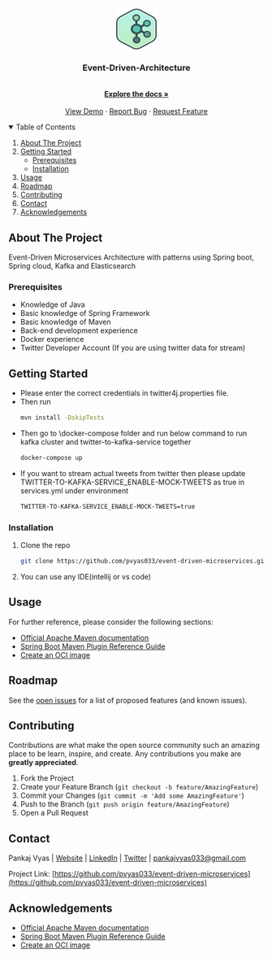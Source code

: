 <!-- PROJECT SHIELDS -->

<!-- PROJECT LOGO -->
<br />
<p align="center">
  <a href="https://github.com/pvyas033/event-driven-microservices">
    <img src="images/logo.png" alt="Logo" width="80" height="80">
  </a>

  <h3 align="center">Event-Driven-Architecture</h3>

  <p align="center">
    <br />
    <a href="https://github.com/pvyas033/event-driven-microservices"><strong>Explore the docs »</strong></a>
    <br />
    <br />
    <a href="https://github.com/pvyas033/event-driven-microservices">View Demo</a>
    ·
    <a href="https://github.com/pvyas033/event-driven-microservices/issues">Report Bug</a>
    ·
    <a href="https://github.com/pvyas033/event-driven-microservices/issues">Request Feature</a>
  </p>
 </p>



<!-- TABLE OF CONTENTS -->
<details open="open">
  <summary>Table of Contents</summary>
  <ol>
    <li>
      <a href="#about-the-project">About The Project</a>
    </li>
    <li>
      <a href="#getting-started">Getting Started</a>
      <ul>
        <li><a href="#prerequisites">Prerequisites</a></li>
        <li><a href="#installation">Installation</a></li>
      </ul>
    </li>
    <li><a href="#usage">Usage</a></li>
    <li><a href="#roadmap">Roadmap</a></li>
    <li><a href="#contributing">Contributing</a></li>
    <li><a href="#contact">Contact</a></li>
    <li><a href="#acknowledgements">Acknowledgements</a></li>
  </ol>
</details>



<!-- ABOUT THE PROJECT -->
## About The Project

Event-Driven Microservices Architecture with patterns using Spring boot, Spring cloud, Kafka and Elasticsearch


### Prerequisites

- Knowledge of Java
- Basic knowledge of Spring Framework
- Basic knowledge of Maven 
- Back-end development experience
- Docker experience
- Twitter Developer Account (If you are using twitter data for stream)

<!-- GETTING STARTED -->

## Getting Started

- Please enter the correct credentials in twitter4j.properties file.
- Then run 
  ```sh
  mvn install -DskipTests
  ```
- Then go to \docker-compose folder and run below command to run kafka cluster and twitter-to-kafka-service together 
  ```sh
  docker-compose up 
  ```
- If you want to stream actual tweets from twitter then please update TWITTER-TO-KAFKA-SERVICE_ENABLE-MOCK-TWEETS as true in services.yml under environment
  ```sh
  TWITTER-TO-KAFKA-SERVICE_ENABLE-MOCK-TWEETS=true 
  ```

### Installation

1. Clone the repo
   ```sh
   git clone https://github.com/pvyas033/event-driven-microservices.git
   ```
2. You can use any IDE(intellij or vs code) 

<!-- USAGE EXAMPLES -->
## Usage


For further reference, please consider the following sections:

* [Official Apache Maven documentation](https://maven.apache.org/guides/index.html)
* [Spring Boot Maven Plugin Reference Guide](https://docs.spring.io/spring-boot/docs/2.5.6/maven-plugin/reference/html/)
* [Create an OCI image](https://docs.spring.io/spring-boot/docs/2.5.6/maven-plugin/reference/html/#build-image)



<!-- ROADMAP -->
## Roadmap

See the [open issues](https://github.com/pvyas033/event-driven-microservices/issues) for a list of proposed features (and known issues).



<!-- CONTRIBUTING -->
## Contributing

Contributions are what make the open source community such an amazing place to be learn, inspire, and create. Any contributions you make are **greatly appreciated**.

1. Fork the Project
2. Create your Feature Branch (`git checkout -b feature/AmazingFeature`)
3. Commit your Changes (`git commit -m 'Add some AmazingFeature'`)
4. Push to the Branch (`git push origin feature/AmazingFeature`)
5. Open a Pull Request


<!-- CONTACT -->
## Contact

Pankaj Vyas | [Website](https://pankajvyas.in/#/) | [LinkedIn](https://www.linkedin.com/in/pankaj033/) | [Twitter](https://twitter.com/pankaj_pvt) | pankajvyas033@gmail.com

Project Link: [https://github.com/pvyas033/event-driven-microservices](https://github.com/pvyas033/event-driven-microservices)



<!-- ACKNOWLEDGEMENTS -->
## Acknowledgements
* [Official Apache Maven documentation](https://maven.apache.org/guides/index.html)
* [Spring Boot Maven Plugin Reference Guide](https://docs.spring.io/spring-boot/docs/2.5.6/maven-plugin/reference/html/)
* [Create an OCI image](https://docs.spring.io/spring-boot/docs/2.5.6/maven-plugin/reference/html/#build-image)


